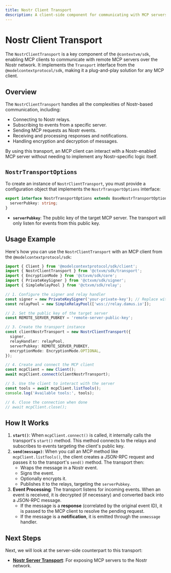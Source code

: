 ```yaml
---
title: Nostr Client Transport
description: A client-side component for communicating with MCP servers over Nostr.
---
```


# Nostr Client Transport

The `NostrClientTransport` is a key component of the `@contextvm/sdk`, enabling MCP clients to communicate with remote MCP servers over the Nostr network. It implements the `Transport` interface from the `@modelcontextprotocol/sdk`, making it a plug-and-play solution for any MCP client.

## Overview

The `NostrClientTransport` handles all the complexities of Nostr-based communication, including:

-   Connecting to Nostr relays.
-   Subscribing to events from a specific server.
-   Sending MCP requests as Nostr events.
-   Receiving and processing responses and notifications.
-   Handling encryption and decryption of messages.

By using this transport, an MCP client can interact with a Nostr-enabled MCP server without needing to implement any Nostr-specific logic itself.

## `NostrTransportOptions`

To create an instance of `NostrClientTransport`, you must provide a configuration object that implements the `NostrTransportOptions` interface:

```typescript
export interface NostrTransportOptions extends BaseNostrTransportOptions {
  serverPubkey: string;
}
```

-   **`serverPubkey`**: The public key of the target MCP server. The transport will only listen for events from this public key.

## Usage Example

Here's how you can use the `NostrClientTransport` with an MCP client from the `@modelcontextprotocol/sdk`:

```typescript
import { Client } from '@modelcontextprotocol/sdk/client';
import { NostrClientTransport } from '@ctxvm/sdk/transport';
import { EncryptionMode } from '@ctxvm/sdk/core';
import { PrivateKeySigner } from '@ctxvm/sdk/signer';
import { SimpleRelayPool } from '@ctxvm/sdk/relay';

// 1. Configure the signer and relay handler
const signer = new PrivateKeySigner('your-private-key'); // Replace with your actual private key
const relayPool = new SimpleRelayPool(['wss://relay.damus.io']);

// 2. Set the public key of the target server
const REMOTE_SERVER_PUBKEY = 'remote-server-public-key';

// 3. Create the transport instance
const clientNostrTransport = new NostrClientTransport({
  signer,
  relayHandler: relayPool,
  serverPubkey: REMOTE_SERVER_PUBKEY,
  encryptionMode: EncryptionMode.OPTIONAL,
});

// 4. Create and connect the MCP client
const mcpClient = new Client();
await mcpClient.connect(clientNostrTransport);

// 5. Use the client to interact with the server
const tools = await mcpClient.listTools();
console.log('Available tools:', tools);

// 6. Close the connection when done
// await mcpClient.close();
```

## How It Works

1.  **`start()`**: When `mcpClient.connect()` is called, it internally calls the transport's `start()` method. This method connects to the relays and subscribes to events targeting the client's public key.
2.  **`send(message)`**: When you call an MCP method like `mcpClient.listTools()`, the client creates a JSON-RPC request and passes it to the transport's `send()` method. The transport then:
    -   Wraps the message in a Nostr event.
    -   Signs the event.
    -   Optionally encrypts it.
    -   Publishes it to the relays, targeting the `serverPubkey`.
3.  **Event Processing**: The transport listens for incoming events. When an event is received, it is decrypted (if necessary) and converted back into a JSON-RPC message.
    -   If the message is a **response** (correlated by the original event ID), it is passed to the MCP client to resolve the pending request.
    -   If the message is a **notification**, it is emitted through the `onmessage` handler.

## Next Steps

Next, we will look at the server-side counterpart to this transport:

-   **[Nostr Server Transport](/contextvm-docs/transports/nostr-server-transport)**: For exposing MCP servers to the Nostr network.